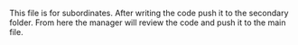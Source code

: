 This file is for subordinates.
After writing the code push it to the secondary folder.
From here the manager will review the code and push it to the main file.
